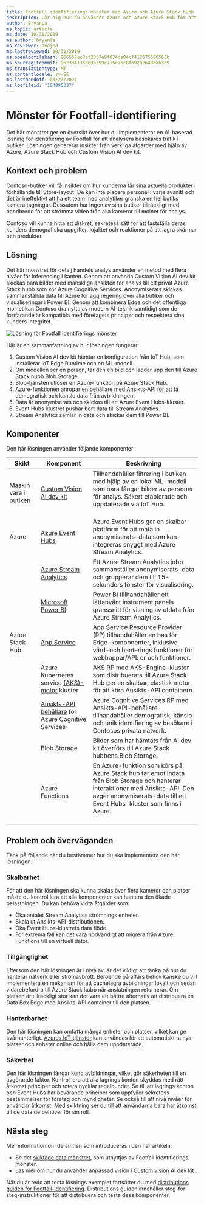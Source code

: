```yaml
---
title: Footfall identifierings mönster med Azure och Azure Stack hubb
description: Lär dig hur du använder Azure och Azure Stack Hub för att implementera en AI-baserad lösning för identifiering av Footfall för analys av detalj handels lagrings trafik.
author: BryanLa
ms.topic: article
ms.date: 10/31/2019
ms.author: bryanla
ms.reviewer: anajod
ms.lastreviewed: 10/31/2019
ms.openlocfilehash: 866557ec3af2337e9f034da84cf417675508563b
ms.sourcegitcommit: 962334135b63ac99c715e7bc8fb9282648ba63c9
ms.translationtype: MT
ms.contentlocale: sv-SE
ms.lasthandoff: 03/23/2021
ms.locfileid: "104895337"
---
```

# <a name="footfall-detection-pattern"></a>Mönster för Footfall-identifiering

Det här mönstret ger en översikt över hur du implementerar en AI-baserad lösning för identifiering av Footfall för att analysera besökares trafik i butiker. Lösningen genererar insikter från verkliga åtgärder med hjälp av Azure, Azure Stack Hub och Custom Vision AI dev kit.

## <a name="context-and-problem"></a>Kontext och problem

Contoso-butiker vill få insikter om hur kunderna får sina aktuella produkter i förhållande till Store-layout. De kan inte placera personal i varje avsnitt och det är ineffektivt att ha ett team med analytiker granska en hel butiks kamera tagningar. Dessutom har ingen av sina butiker tillräckligt med bandbredd för att strömma video från alla kameror till molnet för analys.

Contoso vill kunna hitta ett diskret, sekretess sätt för att fastställa deras kunders demografiska uppgifter, lojalitet och reaktioner på att lagra skärmar och produkter.

## <a name="solution"></a>Lösning

Det här mönstret för detalj handels analys använder en metod med flera nivåer för inferencing i kanten. Genom att använda Custom Vision AI dev kit skickas bara bilder med mänskliga ansikten för analys till ett privat Azure Stack hubb som kör Azure Cognitive Services. Anonymiserats skickas sammanställda data till Azure för agg regering över alla butiker och visualiseringar i Power BI. Genom att kombinera Edge och det offentliga molnet kan Contoso dra nytta av modern AI-teknik samtidigt som de fortfarande är kompatibla med företagets principer och respektera sina kunders integritet.

[![Lösning för Footfall identifierings mönster](media/pattern-retail-footfall-detection/solution-architecture.png)](media/pattern-retail-footfall-detection/solution-architecture.png)

Här är en sammanfattning av hur lösningen fungerar:

1. Custom Vision AI dev kit hämtar en konfiguration från IoT Hub, som installerar IoT Edge Runtime och en ML-modell.
2. Om modellen ser en person, tar den en bild och laddar upp den till Azure Stack hubb Blob Storage.
3. Blob-tjänsten utlöser en Azure-funktion på Azure Stack Hub.
4. Azure-funktionen anropar en behållare med Ansikts-API för att få demografisk och känslo data från avbildningen.
5. Data är anonymiserats och skickas till ett Azure Event Hubs-kluster.
6. Event Hubs klustret pushar bort data till Stream Analytics.
7. Stream Analytics samlar in data och skickar dem till Power BI.

## <a name="components"></a>Komponenter

Den här lösningen använder följande komponenter:

| Skikt | Komponent | Beskrivning |
|----------|-----------|-------------|
| Maskin vara i butiken | [Custom Vision AI dev kit](https://azure.github.io/Vision-AI-DevKit-Pages/) | Tillhandahåller filtrering i butiken med hjälp av en lokal ML-modell som bara fångar bilder av personer för analys. Säkert etablerade och uppdaterade via IoT Hub.<br><br>|
| Azure | [Azure Event Hubs](/azure/event-hubs/) | Azure Event Hubs ger en skalbar plattform för att mata in anonymiserats-data som kan integreras snyggt med Azure Stream Analytics. |
|  | [Azure Stream Analytics](/azure/stream-analytics/) | Ett Azure Stream Analytics jobb sammanställer anonymiserats-data och grupperar dem till 15-sekunders fönster för visualisering. |
|  | [Microsoft Power BI](https://powerbi.microsoft.com/) | Power BI tillhandahåller ett lättanvänt instrument panels gränssnitt för visning av utdata från Azure Stream Analytics. |
| Azure Stack Hub | [App Service](/azure-stack/operator/azure-stack-app-service-overview) | App Service Resource Provider (RP) tillhandahåller en bas för Edge-komponenter, inklusive värd-och hanterings funktioner för webbappar/API: er och funktioner. |
| | Azure Kubernetes service [(AKS)-motor](https://github.com/Azure/aks-engine) kluster | AKS RP med AKS-Engine-kluster som distribuerats till Azure Stack Hub ger en skalbar, elastisk motor för att köra Ansikts-API containern. |
| | [Ansikts-API behållare](/azure/cognitive-services/face/face-how-to-install-containers) för Azure Cognitive Services| Azure Cognitive Services RP med Ansikts-API-behållare tillhandahåller demografisk, känslo och unik identifiering av besökare i Contosos privata nätverk. |
| | Blob Storage | Bilder som har hämtats från AI dev kit överförs till Azure Stack hubbens Blob Storage. |
| | Azure Functions | En Azure-funktion som körs på Azure Stack hub tar emot indata från Blob Storage och hanterar interaktioner med Ansikts-API. Den avger anonymiserats-data till ett Event Hubs-kluster som finns i Azure.<br><br>|

## <a name="issues-and-considerations"></a>Problem och överväganden

Tänk på följande när du bestämmer hur du ska implementera den här lösningen:

### <a name="scalability"></a>Skalbarhet

För att den här lösningen ska kunna skalas över flera kameror och platser måste du kontrol lera att alla komponenter kan hantera den ökade belastningen. Du kan behöva vidta åtgärder som:

- Öka antalet Stream Analytics strömnings enheter.
- Skala ut Ansikts-API-distributionen.
- Öka Event Hubs-klustrets data flöde.
- För extrema fall kan det vara nödvändigt att migrera från Azure Functions till en virtuell dator.

### <a name="availability"></a>Tillgänglighet

Eftersom den här lösningen är i nivå av, är det viktigt att tänka på hur du hanterar nätverk eller strömavbrott. Beroende på affärs behov kanske du vill implementera en mekanism för att cachelagra avbildningar lokalt och sedan vidarebefordra till Azure Stack hubb när anslutningen returnerar. Om platsen är tillräckligt stor kan det vara ett bättre alternativ att distribuera en Data Box Edge med Ansikts-API container till den platsen.

### <a name="manageability"></a>Hanterbarhet

Den här lösningen kan omfatta många enheter och platser, vilket kan ge svårhanterligt. [Azures IoT-tjänster](/azure/iot-fundamentals/) kan användas för att automatiskt ta nya platser och enheter online och hålla dem uppdaterade.

### <a name="security"></a>Säkerhet

Den här lösningen fångar kund avbildningar, vilket gör säkerheten till en avgörande faktor. Kontrol lera att alla lagrings konton skyddas med rätt åtkomst principer och rotera nycklar regelbundet. Se till att lagrings konton och Event Hubs har bevarande principer som uppfyller sekretess bestämmelser för företag och myndigheter. Se också till att nivå nivåer för användar åtkomst. Med skiktning ser du till att användarna bara har åtkomst till de data de behöver för sin roll.

## <a name="next-steps"></a>Nästa steg

Mer information om de ämnen som introduceras i den här artikeln:

- Se det [skiktade data mönstret](https://aka.ms/tiereddatadeploy), som utnyttjas av Footfall identifierings mönster.
- Läs mer om hur du använder anpassad vision i [Custom vision AI dev kit](https://azure.github.io/Vision-AI-DevKit-Pages/) . 

När du är redo att testa lösnings exemplet fortsätter du med [distributions guiden för Footfall-identifiering](solution-deployment-guide-retail-footfall-detection.md). Distributions guiden innehåller steg-för-steg-instruktioner för att distribuera och testa dess komponenter.
